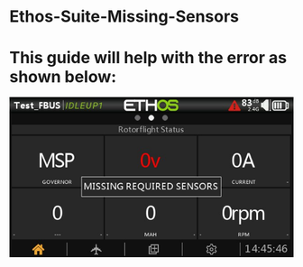 # Ethos-Suite-Missing-Sensors
# This guide will help with the error as shown below:
![image](Background-3.jpg)

